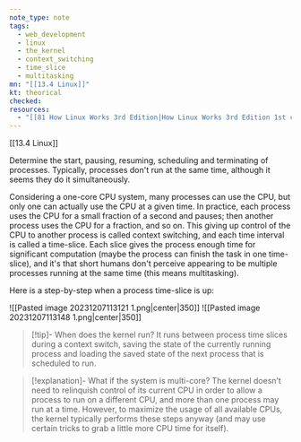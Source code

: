```yaml
---
note_type: note
tags:
  - web_development
  - linux
  - the_kernel
  - context_switching
  - time_slice
  - multitasking
mn: "[[13.4 Linux]]"
kt: theorical
checked: 
resources:
  - "[[81 How Linux Works 3rd Edition|How Linux Works 3rd Edition 1st chapter]]"
---
```

[[13.4 Linux]]

Determine the start, pausing, resuming, scheduling and terminating of processes. Typically, processes don't run at the same time, although it seems they do it simultaneously.

Considering a one-core CPU system, many processes can use the CPU, but only one can actually use the CPU at a given time. In practice, each process uses the CPU for a small fraction of a second and pauses; then another process uses the CPU for a fraction, and so on. This giving up control of the CPU to another process is called context switching, and each time interval is called a time-slice. Each slice gives the process enough time for significant computation (maybe the process can finish the task in one time-slice), and it's that short humans don't perceive appearing to be multiple processes running at the same time (this means multitasking).

Here is a step-by-step when a process time-slice is up:

![[Pasted image 20231207113121 1.png|center|350]]
![[Pasted image 20231207113148 1.png|center|350]]

>[!tip]- When does the kernel run?
>It runs between process time slices during a context switch, saving the state of the currently running process and loading the saved state of the next process that is scheduled to run.

>[!explanation]- What if the system is multi-core?
>The kernel doesn’t need to relinquish control of its current CPU in order to allow a process to run on a different CPU, and more than one process may run at a time. However, to maximize the usage of all available CPUs, the kernel typically performs these steps anyway (and may use certain tricks to grab a little more CPU time for itself).
